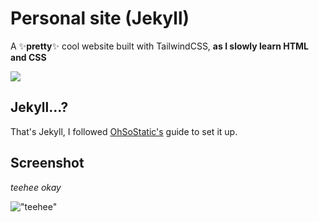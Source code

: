 # Personal site (Jekyll)
A ✨**pretty**✨ cool website built with TailwindCSS, **as I slowly learn HTML and CSS**

![](https://media.discordapp.net/stickers/1031938879290347540.png?size=160)


## Jekyll...?
That's Jekyll, I followed [OhSoStatic's](https://jekyll.ohsostatic.com/devops/how-to-use-tailwind-css-with-jekyll-on-github-pages) guide to set it up.

## Screenshot
*teehee okay*

!["teehee"](https://media.discordapp.net/attachments/1029731354587443280/1147160251695648859/image.png?width=747&height=433)

